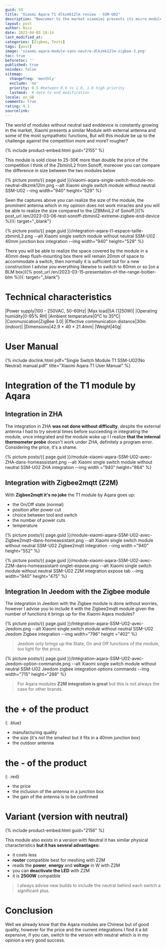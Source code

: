 ```yaml
---
guid: 59
title: "Xiaomi Aqara T1 dlkzmk12lm review - SSM-U02"
description: "Newcomer to the market xiaomimi presents its micro module T1 without neutral SSM-U02 and compatible zigbee 3.0"
layout: post
author: Nico
date: 2023-04-05 18:14
last_modified_at: 
categories: [Zigbee, Tests]
tags: [post]
image: 'xiaomi-aqara-module-sans-neutre-dlkzmk12lm-zigbee-3.png'
toc: true
beforetoc: ''
published: true
noindex: false
sitemap:
  changefreq: 'monthly'
  exclude: 'no'
  priority: 0.5 #between 0.0 to 1.0, 1.0 high priority
  lastmod:  # date to end modification
locale: en_GB
comments: true
rating: 4.1
sourcelink:
---
```


The world of modules without neutral said enddevice is constantly growing in the market, Xiaomi presents a similar Module with external antenna and some of the most sympathetic functions, But will this module be up to the challenge against the competition more and more? rougher?

{% include product-embed.html guid="2155" %}

This module is sold close to 25-30€ more than double the price of the competition I think of the ZbminiL2 from Sonoff, moreover you can compare the difference in size between the two modules below

{% picture posts/{{ page.guid }}/xiaomi-aqara-single-switch-module-no-neutral-dlkzmk12lm.png --alt Xiaomi single switch module without neutral SSM-U02 --img width="940" height="529" %}

Seen the captures above you can realize the size of the module, the prominent antenna which in my opinion does not work miracles and you will be able to realize the size compared to the [ZBMiniL2 of Sonoff.]({% post_url /en/2023-03-06-test-sonoff-zbminil2-extreme-zigbee-end-device %}){: target="_blank"}

{% picture posts/{{ page.guid }}/integration-aqara-t1-espace-taille-zbminiL2.png --alt Xiaomi single switch module without neutral SSM-U02 40mm junction box integration --img width="940" height="529" %}

There you will be able to realize the space covered by the module in a 40mm deep flush-mounting box there will remain 20mm of space to accommodate a switch, then normally it is sufficient but for a new construction I advise you everything likewise to switch to 60mm or so [on a BLM box]({% post_url /en/2023-03-15-presentation-of-the-range-boitier-blm %}){: target="_blank"}

# Technical characteristics

|Power supply|100 - 250VAC, 50-60Hz|
|Max load|5A (1250W)|
|Operating humidity|0-95% RH|
|Ambient temperature|0°C to 35°C|
|Communication|ZigBee 3.0|
|Effective communication distance|30m (indoor)|
|Dimensions|42.9 × 40 × 21.4mm|
|Weight|40g|

# User Manual

{% include doclink.html pdf="Single Switch Module T1 SSM-U02(No Neutral) manual.pdf" title="Xiaomi Aqara T1 User Manual" %}

# Integration of the T1 module by Aqara

## Integration in ZHA

The integration in ZHA **was not done without difficulty**, despite the external antenna I had to try several times before succeeding in integrating the module, once integrated and the module woke up I I realize **that the internal thermometer probe** doesn't work under ZHA, definitely a program error. Considering the price, it's a shame.

{% picture posts/{{ page.guid }}/module-xiaomi-aqara-SSM-U02-avec-ZHA-dans-homeassistant.png --alt Xiaomi single switch module without neutral SSM-U02 ZHA integration --img width ="940" height="864" %}

## Integration with Zigbee2mqtt (Z2M)

With **Zigbee2mqtt it's no joke** the T1 module by Aqara goes up:
- the On/Off state (normal)
- position after power cut
- choice between tool and switch
- the number of power cuts
- temperature

{% picture posts/{{ page.guid }}/module-xiaomi-aqara-SSM-U02-avec-Zigbee2mqtt-dans-homeassistant.png --alt Xiaomi single switch module without neutral SSM-U02 Zigbee2mqtt integration --img width ="940" height="552" %}

{% picture posts/{{ page.guid }}/module-xiaomi-aqara-SSM-U02-avec-Z2M-dans-homeassistant-onglet-expose.png --alt Xiaomi single switch module without neutral SSM-U02 Z2M integration expose tab --img width="940" height="475" %}

## Integration In Jeedom with the Zigbee module

The integration in Jeedom with the Zigbee module is done without worries, however I advise you to include it with the Zigbee2mqtt module given the number of functions it brings up for the Xiaomi Aqara modules?

{% picture posts/{{ page.guid }}/Intégration-aqara-SSM-U02-avec-Jeedom.png --alt Xiaomi single switch module without neutral SSM-U02 Jeedom Zigbee integration --img width="796" height ="402" %}

> Jeedom only brings up the State, On and Off functions of the module, too light for the price.

{% picture posts/{{ page.guid }}/Intégration-aqara-SSM-U02-avec-Jeedom-option-commande.png --alt Xiaomi single switch module without neutral SSM-U02 Jeedom zigbee integration options commands --img width="715" height="288" %}

> For Aqara modules **Z2M integration is great** but this is not always the case for other brands.

# **the + of the product**
{: .blue}
- manufacturing quality
- the size (it's not the smallest but it fits in a 40mm junction box)
- the outdoor antenna

# **the - of the product**
{: .red}
- the price
- the inclusion of the antenna in a junction box
- the gain of the antenna is to be confirmed

# Variant (version with neutral)

{% include product-embed.html guid="2156" %}


This module also exists in a version with Neutral it has similar physical characteristics **but it has several advantages:**
- it costs less
- **router** compatible best for meshing with Z2M
- reads the **power**, **energy** and **voltage** in W with Z2M
- you can **deactivate the LED** with Z2M
- it is **2500W** compatible

> I always advise new builds to include the neutral behind each switch a significant plus.

# Conclusion

Well we already know that the Aqara modules are Chinese but of good quality, however for the price and the current integrations I find it a bit expensive, if you can, switch to the version with neutral which is in my opinion a very good success.